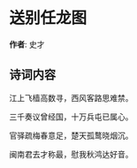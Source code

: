 # 送别任龙图

**作者**: 史才

## 诗词内容

江上飞樯高数寻，西风客路思难禁。

三千奏议曾经国，十万兵屯已属心。

官驿疏梅春意足，楚天孤鹜晓烟沉。

闽南君去才称最，慰我秋鸿达好音。

